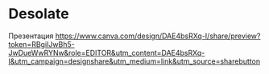 # Desolate
Презентация https://www.canva.com/design/DAE4bsRXq-I/share/preview?token=RBgiIJwBh5-JwDueWwRYNw&role=EDITOR&utm_content=DAE4bsRXq-I&utm_campaign=designshare&utm_medium=link&utm_source=sharebutton
